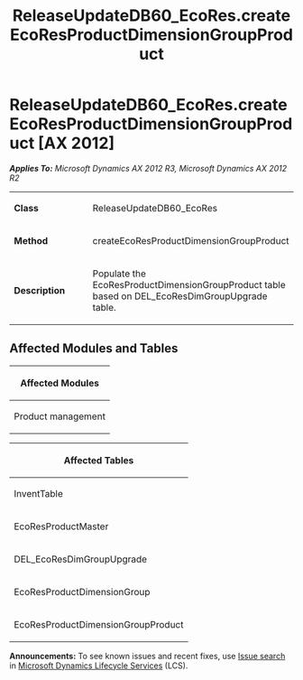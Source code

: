 ﻿---
title: ReleaseUpdateDB60_EcoRes.createEcoResProductDimensionGroupProduct
TOCTitle: ReleaseUpdateDB60_EcoRes.createEcoResProductDimensionGroupProduct
ms:assetid: 8a4df4f3-590a-600e-7762-4c2357066241
ms:mtpsurl: https://msdn.microsoft.com/en-us/library/JJ736402(v=AX.60)
ms:contentKeyID: 49709592
ms.date: 05/18/2015
mtps_version: v=AX.60
---

# ReleaseUpdateDB60\_EcoRes.createEcoResProductDimensionGroupProduct [AX 2012]


_**Applies To:** Microsoft Dynamics AX 2012 R3, Microsoft Dynamics AX 2012 R2_

<table>
<colgroup>
<col style="width: 50%" />
<col style="width: 50%" />
</colgroup>
<tbody>
<tr class="odd">
<td><p><strong>Class</strong></p></td>
<td><p>ReleaseUpdateDB60_EcoRes</p></td>
</tr>
<tr class="even">
<td><p><strong>Method</strong></p></td>
<td><p>createEcoResProductDimensionGroupProduct</p></td>
</tr>
<tr class="odd">
<td><p><strong>Description</strong></p></td>
<td><p>Populate the EcoResProductDimensionGroupProduct table based on DEL_EcoResDimGroupUpgrade table.</p></td>
</tr>
</tbody>
</table>


## Affected Modules and Tables

<table>
<colgroup>
<col style="width: 100%" />
</colgroup>
<thead>
<tr class="header">
<th><p>Affected Modules</p></th>
</tr>
</thead>
<tbody>
<tr class="odd">
<td><p>Product management</p></td>
</tr>
</tbody>
</table>


<table>
<colgroup>
<col style="width: 100%" />
</colgroup>
<thead>
<tr class="header">
<th><p>Affected Tables</p></th>
</tr>
</thead>
<tbody>
<tr class="odd">
<td><p>InventTable</p></td>
</tr>
<tr class="even">
<td><p>EcoResProductMaster</p></td>
</tr>
<tr class="odd">
<td><p>DEL_EcoResDimGroupUpgrade</p></td>
</tr>
<tr class="even">
<td><p>EcoResProductDimensionGroup</p></td>
</tr>
<tr class="odd">
<td><p>EcoResProductDimensionGroupProduct</p></td>
</tr>
</tbody>
</table>

  
**Announcements:** To see known issues and recent fixes, use [Issue search](http://go.microsoft.com/fwlink/?linkid=389258) in [Microsoft Dynamics Lifecycle Services](http://go.microsoft.com/fwlink/?linkid=306505) (LCS).

